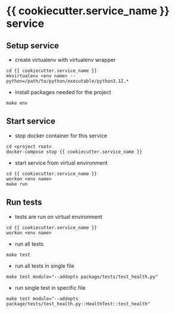# {{ cookiecutter.service_name }} service

## Setup service

- create virtualenv with virtualenv wrapper
```
cd {{ cookiecutter.service_name }}
mkvirtualenv <env name> --python=/path/to/python/executable/python3.12.*
```

- install packages needed for the project
```
make env
```


## Start service

- stop docker container for this service
```
cd <project root>
docker-compose stop {{ cookiecutter.service_name }}
```

- start service from virtual environment
```
cd {{ cookiecutter.service_name }}
workon <env name>
make run
```


## Run tests

- tests are run on virtual environment
```
cd {{ cookiecutter.service_name }}
workon <env name>
```

- run all tests
```
make test
```

- run all tests in single file
```
make test module="--addopts package/tests/test_health.py"
```

- run single test in specific file
```
make test module="--addopts package/tests/test_health.py::HealthTest::test_health"
```

